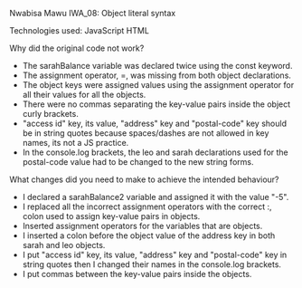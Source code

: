 Nwabisa Mawu IWA_08: Object literal syntax

Technologies used: JavaScript HTML

Why did the original code not work?
- The sarahBalance variable was declared twice using the const keyword.
- The assignment operator, =, was missing from both object declarations.
- The object keys were assigned values using the assignment operator for all their values for all the objects.
- There were no commas separating the key-value pairs inside the object curly brackets.
- "access id" key, its value, "address" key and "postal-code" key should be in string quotes because spaces/dashes are not allowed in key names, its not a JS practice.
- In the console.log brackets, the leo and sarah declarations used for the postal-code value had to be changed to the new string forms.

What changes did you need to make to achieve the intended behaviour?
- I declared a sarahBalance2 variable and assigned it with the value "-5".
- I replaced all the incorrect assignment operators with the correct :, colon used to assign key-value pairs in objects.
- Inserted assignment operators for the variables that are objects.
- I inserted a colon before the object value of the address key in both sarah and leo objects.
- I put "access id" key, its value, "address" key and "postal-code" key in string quotes then I changed their names in the console.log brackets.
- I put commas between the key-value pairs inside the objects.